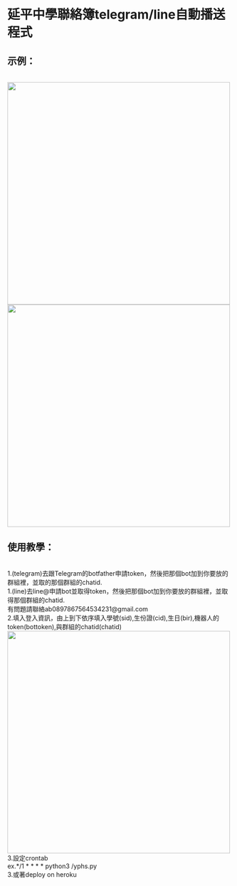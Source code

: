# 延平中學聯絡簿telegram/line自動播送程式

<h2>示例：</h2><br>
<img src="https://github.com/chenliTW/yphshomeworkbot/raw/master/pic/run_line.png" height="500"><br>
<img src="https://github.com/chenliTW/yphshomeworkbot/raw/master/pic/run.png" height="500"><br>
<h2>使用教學：</h2><br>
1.(telegram)去跟Telegram的botfather申請token，然後把那個bot加到你要放的群組裡，並取的那個群組的chatid.<br>
1.(line)去line@申請bot並取得token，然後把那個bot加到你要放的群組裡，並取得那個群組的chatid.<br>
有問題請聯絡ab0897867564534231@gmail.com
<br>
2.填入登入資訊，由上到下依序填入學號(sid),生份證(cid),生日(bir),機器人的token(bottoken),與群組的chatid(chatid)<br>
<img src="https://github.com/chenliTW/yphshomeworkbot/raw/master/pic/setup.png" width="500">
<br>
3.設定crontab<br>
ex.*/1 * * * * python3 /yphs.py<br>
3.或著deploy on heroku<br>
